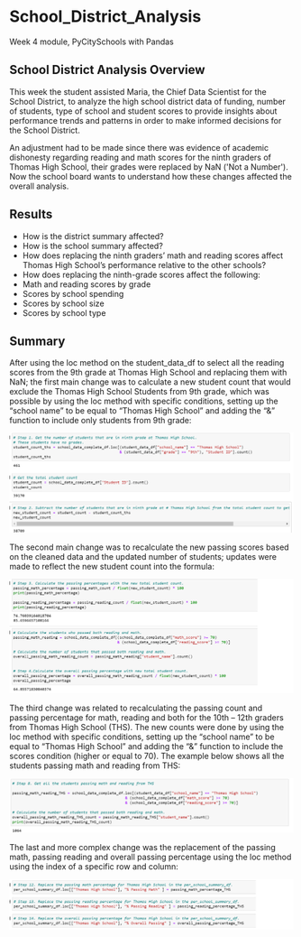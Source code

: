 # School_District_Analysis
Week 4 module, PyCitySchools with Pandas

## School District Analysis Overview
This week the student assisted Maria, the Chief Data Scientist for the School District, to analyze the high school district data of funding, number of students, type of school and student scores to provide insights about performance trends and patterns in order to make informed decisions for the School District.

An adjustment had to be made since there was evidence of academic dishonesty regarding reading and math scores for the ninth graders of Thomas High School, their grades were replaced by NaN ('Not a Number'). Now the school board wants to understand how these changes affected the overall analysis.

## Results
* How is the district summary affected?
* How is the school summary affected?
* How does replacing the ninth graders’ math and reading scores affect Thomas High School’s performance relative to the other schools?
* How does replacing the ninth-grade scores affect the following:
* Math and reading scores by grade
* Scores by school spending
* Scores by school size
* Scores by school type

## Summary
After using the loc method on the student_data_df to select all the reading scores from the 9th grade at Thomas High School and replacing them with NaN; the first main change was to calculate a new student count that would exclude the Thomas High School Students from 9th grade, which was possible by using the loc method with specific conditions, setting up the “school name” to be equal to “Thomas High School” and adding the “&” function to include only students from 9th grade:

![ScreenShot]( https://github.com/liviamiyabara/School_District_Analysis/blob/main/Resources/Change1.png)

The second main change was to recalculate the new passing scores based on the cleaned data and the updated number of students; updates were made to reflect the new student count into the formula:

![ScreenShot]( https://github.com/liviamiyabara/School_District_Analysis/blob/main/Resources/Change2.png)

The third change was related to recalculating the passing count and passing percentage for math, reading and both for the 10th – 12th graders from Thomas High School (THS). The new counts were done by using the loc method with specific conditions, setting up the “school name” to be equal to “Thomas High School” and adding the “&” function to include the scores condition (higher or equal to 70). The example below shows all the students passing math and reading from THS:

![ScreenShot]( https://github.com/liviamiyabara/School_District_Analysis/blob/main/Resources/Change3.png)

The last and more complex change was the replacement of the passing math, passing reading and overall passing percentage using the loc method using the index of a specific row and column:

![ScreenShot]( https://github.com/liviamiyabara/School_District_Analysis/blob/main/Resources/Change4.png)

